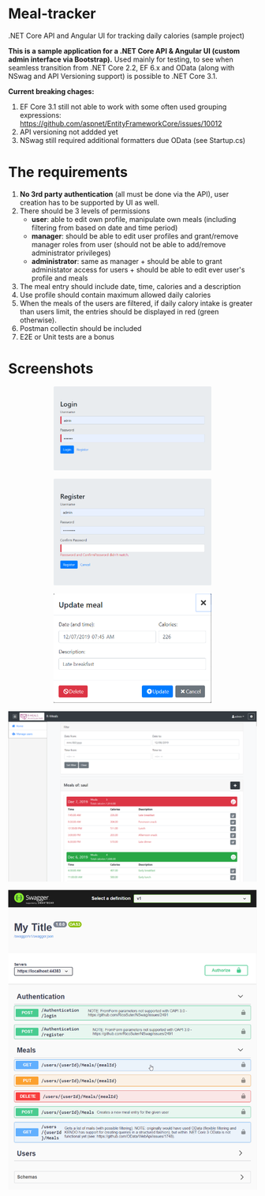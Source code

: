 # Meal-tracker
.NET Core API and Angular UI for tracking daily calories (sample project)

**This is a sample application for a .NET Core API & Angular UI (custom admin interface via Bootstrap).** Used mainly for testing, to see when seamless transition from .NET Core 2.2, EF 6.x and OData (along with NSwag and API Versioning support) is possible to .NET Core 3.1.

**Current breaking chages:**
1. EF Core 3.1 still not able to work with some often used grouping expressions: https://github.com/aspnet/EntityFrameworkCore/issues/10012
2. API versioning not addded yet
3. NSwag still required additional formatters due OData (see Startup.cs)

# The requirements
1. **No 3rd party authentication** (all must be done via the API), user creation has to be supported by UI as well.
2. There should be 3 levels of permissions
   - **user**: able to edit own profile, manipulate own meals (including filtering from based on date and time period)
   - **manager**: should be able to edit user profiles and grant/remove manager roles from user (should not be able to add/remove administrator privileges)
   - **administrator**: same as manager + should be able to grant administator access for users + should be able to edit ever user's profile and meals
3. The meal entry should include date, time, calories and a description
4. Use profile should contain maximum allowed daily calories
5. When the meals of the users are filtered, if daily calory intake is greater than users limit, the entries should be displayed in red (green otherwise).
6. Postman collectin should be included
7. E2E or Unit tests are a bonus

# Screenshots

<p align="center">
  <img width="320" src="wiki/Login.png">
</p>

<p align="center">
  <img width="320" src="wiki/Register.png">
</p>

<p align="center">
  <img width="320" src="wiki/Meals-Update.png">
</p>

<p align="center">
  <img width="640" src="wiki/Meals-List.png">
</p>

<p align="center">
  <img width="640" src="wiki/Swagger-UI.png">
</p>

<!--
![Image](wiki/Login.png)
![][1]

[1]: wiki/Login.png
-->
